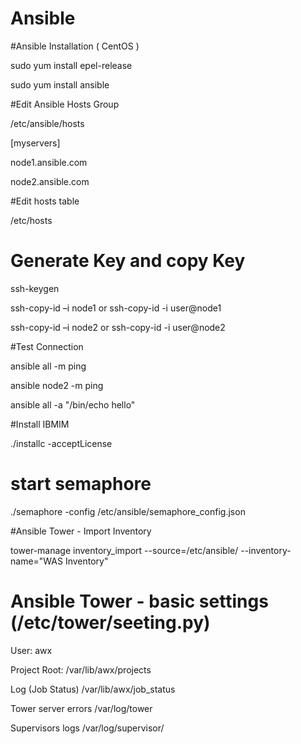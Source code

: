 # Ansible

#Ansible Installation ( CentOS )

sudo yum install epel-release

sudo yum install ansible

#Edit Ansible Hosts Group

/etc/ansible/hosts

[myservers]

node1.ansible.com

node2.ansible.com

#Edit hosts table

/etc/hosts

# Generate Key and copy Key

ssh-keygen

ssh-copy-id –i node1  or ssh-copy-id -i user@node1

ssh-copy-id –i node2  or ssh-copy-id -i user@node2

#Test Connection

ansible all -m ping

ansible node2 -m ping

ansible all -a "/bin/echo hello"

#Install IBMIM

./installc -acceptLicense

# start semaphore

./semaphore -config /etc/ansible/semaphore_config.json

#Ansible Tower - Import Inventory

tower-manage inventory_import --source=/etc/ansible/ --inventory-name="WAS Inventory"

# Ansible Tower - basic settings (/etc/tower/seeting.py)

User: awx

Project Root: /var/lib/awx/projects

Log (Job Status) /var/lib/awx/job_status

Tower server errors /var/log/tower

Supervisors logs /var/log/supervisor/

